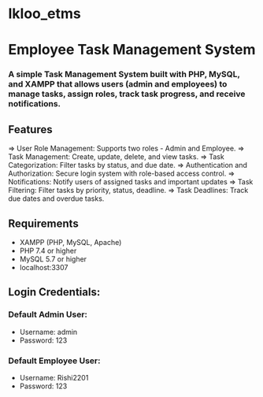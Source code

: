 # Ikloo_etms
# Employee Task Management System
### A simple Task Management System built with PHP, MySQL, and XAMPP that allows users (admin and employees) to manage tasks, assign roles, track task progress, and receive notifications.

## Features

=> User Role Management: Supports two roles - Admin and Employee.
=> Task Management: Create, update, delete, and view tasks.
=> Task Categorization: Filter tasks by status, and due date.
=> Authentication and Authorization: Secure login system with role-based access control.
=> Notifications: Notify users of assigned tasks and important updates
=> Task Filtering: Filter tasks by priority, status, deadline.
=> Task Deadlines: Track due dates and overdue tasks.

## Requirements

+ XAMPP (PHP, MySQL, Apache)
+ PHP 7.4 or higher
+ MySQL 5.7 or higher
+ localhost:3307
  
## Login Credentials:

### Default Admin User:

+ Username: admin
+ Password: 123
### Default Employee User:

+ Username: Rishi2201
+ Password: 123
